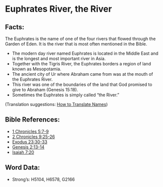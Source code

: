# Euphrates River, the River

## Facts:

The Euphrates is the name of one of the four rivers that flowed through the Garden of Eden. It is the river that is most often mentioned in the Bible.

* The modern day river named Euphrates is located in the Middle East and is the longest and most important river in Asia.
* Together with the Tigris River, the Euphrates borders a region of land known as Mesopotamia.
* The ancient city of Ur where Abraham came from was at the mouth of the Euphrates River.
* This river was one of the boundaries of the land that God promised to give to Abraham (Genesis 15:18).
* Sometimes the Euphrates is simply called “the River.”

(Translation suggestions: [How to Translate Names](../../translate/translate-names))

## Bible References:

* [1 Chronicles 5:7-9](rc://en/tn/help/1ch/05/07)
* [2 Chronicles 9:25-26](rc://en/tn/help/2ch/09/25)
* [Exodus 23:30-33](rc://en/tn/help/exo/23/30)
* [Genesis 2:13-14](rc://en/tn/help/gen/02/13)
* [Isaiah 7:20](rc://en/tn/help/isa/07/20)

## Word Data:

* Strong’s: H5104, H6578, G2166

